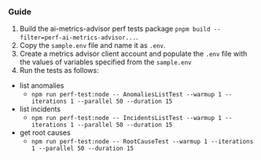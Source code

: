 ### Guide

1. Build the ai-metrics-advisor perf tests package `pnpm build --filter=perf-ai-metrics-advisor...`.
2. Copy the `sample.env` file and name it as `.env`.
3. Create a metrics advisor client account and populate the `.env` file with the values of variables specified from the `sample.env`
4. Run the tests as follows:

- list anomalies
  - `npm run perf-test:node -- AnomaliesListTest --warmup 1 --iterations 1 --parallel 50 --duration 15`
- list incidents
  - `npm run perf-test:node -- IncidentsListTest --warmup 1 --iterations 1 --parallel 50 --duration 15`
- get root causes
  - `npm run perf-test:node -- RootCauseTest --warmup 1 --iterations 1 --parallel 50 --duration 15`
